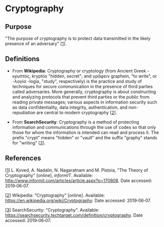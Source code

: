 # Cryptography

## Purpose

"The purpose of cryptography is to protect data transmitted in the likely presence of an
adversary" [[1]].

## Definitions

- From **Wikipedia**: Cryptography or cryptology (from Ancient 
Greek - κρυπτός, kryptós "hidden, secret"; and γράφειν graphein, "to write", or -λογία -logia, "study", respectively) is 
the practice and study of techniques for secure communication in the presence of third parties called adversaries. More 
generally, cryptography is about constructing and analyzing protocols that prevent third parties or the public from 
reading private messages; various aspects in information security such as data confidentiality, data integrity, 
authentication, and non-repudiation are central to modern cryptography [[2]].

- From **SearchSecurity**: Cryptography is a 
method of protecting information and communications through the use of codes so that only those for whom the information 
is intended can read and process it. The prefix "crypt" means "hidden" or "vault" and the suffix "graphy" stands for 
"writing" [[3]].


## References

[[1]] L. Koved, A. Nadalin, ‎N. Nagaratnam and M. Pistoia, "The Theory of Cryptography" [online], *informIT*. 
Available: <http://www.informit.com/articles/article.aspx?p=170808>. Date accessed: 2019&#8209;06&#8209;07.

[1]:  http://www.informit.com/articles/article.aspx?p=170808
"The Theory of Cryptography"

[[2]] Wikipedia: "Cryptography" [online]. Available: <https://en.wikipedia.org/wiki/Cryptography>. Date accessed: 
2019&#8209;06&#8209;07.

[2]: https://en.wikipedia.org/wiki/Cryptography
"Cryptography"

[[3]] SearchSecurity: "Cryptography". Available: <https://searchsecurity.techtarget.com/definition/cryptography>. 
Date accessed: 2019&#8209;06&#8209;07.

[3]: https://searchsecurity.techtarget.com/definition/cryptography
"Cryptography"



